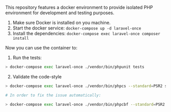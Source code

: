 This repository features a docker environment to provide isolated PHP environment for development and testing purposes.

1. Make sure Docker is installed on you machine.
2. Start the docker service: `docker-compose up -d laravel-once`
3. Install the dependencies: `docker-compose exec laravel-once composer install`

Now you can use the container to:

1. Run the tests:

```bash
> docker-compose exec laravel-once ./vendor/bin/phpunit tests
```

2. Validate the code-style

```bash
> docker-compose exec laravel-once ./vendor/bin/phpcs --standard=PSR2 src

# In order to fix the issue automatically: 

> docker-compose exec laravel-once ./vendor/bin/phpcbf --standard=PSR2 src
```
